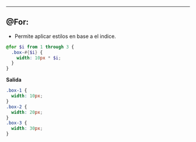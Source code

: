 
---
## @For:
- Permite aplicar estilos en base a el indice.

```scss
@for $i from 1 through 3 {
  .box-#{$i} {
    width: 10px * $i;
  }
}
```

**Salida**
```css
.box-1 {
  width: 10px;
}
.box-2 {
  width: 20px;
}
.box-3 {
  width: 30px;
}
```